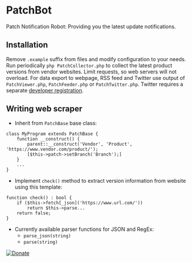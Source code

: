 # PatchBot
Patch Notification Robot: Providing you the latest update notifications.

## Installation
Remove ```.example``` suffix from files and modify configuration to your needs.
Run periodically ```php PatchCollector.php``` to collect the latest product versions from vendor websites. Limit requests, so web servers will not overload.
For data export to webpage, RSS feed and Twitter use output of ```PatchViewer.php```, ```PatchFeeder.php``` or ```PatchTwitter.php```. Twitter requires a separate [developer registration](https://developer.twitter.com/).

## Writing web scraper
* Inherit from ```PatchBase``` base class:
```
class MyProgram extends PatchBase {
	function __construct() {
		parent::__construct('Vendor', 'Product', 'https://www.vendor.com/product/');
		[$this->patch->setBranch('Branch');]
	}
	...
}
```
* Implement ```check()``` method to extract version information from website using this template:
```
function check() : bool {
	if ($this->fetch[_json]('https://www.url.com/'))
		return $this->parse...
	return false;
}
```
* Currently available parser functions for JSON and RegEx:
  * ```parse_json(string)```
  * ```parse(string)```

[![Donate](https://www.paypalobjects.com/en_US/i/btn/btn_donate_LG.gif)](https://www.paypal.com/cgi-bin/webscr?cmd=_s-xclick&hosted_button_id=WYQZCVJPVSS5L&source=url)
